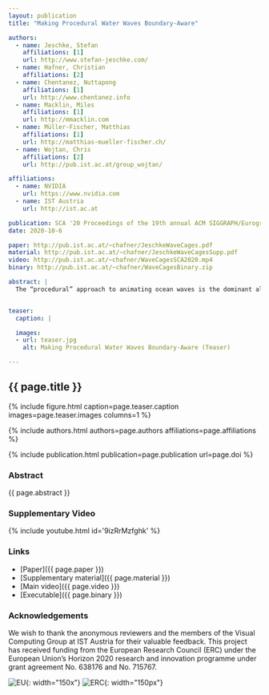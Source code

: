 ```yaml
---
layout: publication
title: "Making Procedural Water Waves Boundary-Aware"

authors:
  - name: Jeschke, Stefan
    affiliations: [1]
    url: http://www.stefan-jeschke.com/
  - name: Hafner, Christian
    affiliations: [2]
  - name: Chentanez, Nuttapong
    affiliations: [1]
    url: http://www.chentanez.info
  - name: Macklin, Miles
    affiliations: [1]
    url: http://mmacklin.com
  - name: Müller-Fischer, Matthias
    affiliations: [1]
    url: http://matthias-mueller-fischer.ch/
  - name: Wojtan, Chris
    affiliations: [2]
    url: http://pub.ist.ac.at/group_wojtan/

affiliations:
  - name: NVIDIA
    url: https://www.nvidia.com
  - name: IST Austria
    url: http://ist.ac.at

publication: SCA '20 Proceedings of the 19th annual ACM SIGGRAPH/Eurographics Symposium on Computer Animation
date: 2020-10-6

paper: http://pub.ist.ac.at/~chafner/JeschkeWaveCages.pdf
material: http://pub.ist.ac.at/~chafner/JeschkeWaveCagesSupp.pdf
video: http://pub.ist.ac.at/~chafner/WaveCagesSCA2020.mp4
binary: http://pub.ist.ac.at/~chafner/WaveCagesBinary.zip

abstract: |
  The “procedural” approach to animating ocean waves is the dominant algorithm for animating larger bodies of water in interactive applications as well as in off-line productions — it provides high visual quality with a low computational demand. In this paper, we widen the applicability of procedural water wave animation with an extension that guarantees the satisfaction of boundary conditions imposed by terrain while still approximating physical wave behavior. In combination with a particle system that models wave breaking, foam, and spray, this allows us to naturally model waves interacting with beaches and rocks. Our system is able to animate waves at large scales at interactive frame rates on a commodity PC.


teaser:
  caption: |

  images:
  - url: teaser.jpg
    alt: Making Procedural Water Waves Boundary-Aware (Teaser)

---
```


## {{ page.title }}

{% include figure.html caption=page.teaser.caption images=page.teaser.images columns=1 %}

{% include authors.html authors=page.authors affiliations=page.affiliations %}

{% include publication.html publication=page.publication url=page.doi %}

### Abstract

{{ page.abstract }}

### Supplementary Video

{% include youtube.html id='9izRrMzfghk' %}

### Links

* [Paper]({{ page.paper }})
* [Supplementary material]({{ page.material }})
* [Main video]({{ page.video }})
* [Executable]({{ page.binary }})

### Acknowledgements

We wish to thank the anonymous reviewers and the members of the Visual Computing Group at IST Austria for their valuable feedback. This project has received funding from the European Research Council (ERC) under the European Union’s Horizon 2020 research and innovation programme under grant agreement No. 638176 and No. 715767.

![EU](flag_yellow_low.jpg){: width="150x"}
![ERC](LOGO-ERC.jpg){: width="150px"}

